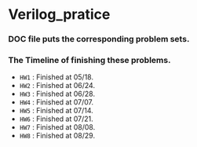 # Verilog_pratice
### DOC file puts the corresponding problem sets.
### The Timeline of finishing these problems.
* `HW1` : Finished at $05/18$.
* `HW2` : Finished at $06/24$.
* `HW3` : Finished at $06/28$.
* `HW4` : Finished at $07/07$.
* `HW5` : Finished at $07/14$.
* `HW6` : Finished at $07/21$.
* `HW7` : Finished at $08/08$.
* `HW8` : Finished at $08/29$.
